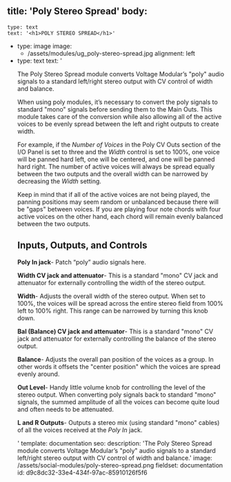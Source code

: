 title: 'Poly Stereo Spread'
body:
  -
    type: text
    text: '<h1>POLY STEREO SPREAD</h1>'
  -
    type: image
    image:
      - /assets/modules/ug_poly-stereo-spread.jpg
    alignment: left
  -
    type: text
    text: '<p>The Poly Stereo Spread module converts Voltage Modular’s "poly" audio signals to a standard left/right stereo output with CV control of width and balance.&nbsp;</p><p>When using poly modules, it’s necessary to convert the poly signals to standard "mono" signals before sending them to the Main Outs. This module takes care of the conversion while also allowing all of the active voices to be evenly spread between the left and right outputs to create width.</p><p>For example, if the <em>Number of Voices</em> in the Poly CV Outs section of the I/O Panel is set to three and the <em>Width</em> control is set to 100%, one voice will be panned hard left, one will be centered, and one will be panned hard right. The number of active voices will always be spread equally between the two outputs and the overall width can be narrowed by decreasing the <em>Width</em> setting.&nbsp;</p><p>Keep in mind that if all of the active voices are not being played, the panning positions may seem random or unbalanced because there will be "gaps" between voices. If you are playing four note chords with four active voices on the other hand, each chord will remain evenly balanced between the two outputs.&nbsp;</p><h2><strong>Inputs, Outputs, and Controls</strong></h2><p><strong>Poly In jack</strong>- Patch “poly” audio signals here.</p><p><strong>Width CV jack and attenuator</strong>- This is a standard "mono" CV jack and attenuator for externally controlling the width of the stereo output.</p><p><strong>Width</strong>- Adjusts the overall width of the stereo output. When set to 100%, the voices will be spread across the entire stereo field from 100% left to 100% right. This range can be narrowed by turning this knob down.</p><p><strong>Bal (Balance) CV jack and attenuator</strong>- This is a standard "mono" CV jack and attenuator for externally controlling the balance of the stereo output.</p><p><strong>Balance</strong>- Adjusts the overall pan position of the voices as a group. In other words it offsets the "center position" which the voices are spread evenly around.</p><p><strong>Out Level</strong>- Handy little volume knob for controlling the level of the stereo output. When converting poly signals back to standard "mono" signals, the summed amplitude of all the voices can become quite loud and often needs to be attenuated.<strong><br></strong></p><p><strong>L and R Outputs</strong>- Outputs a stereo mix (using standard "mono" cables) of all the voices received at the <em>Poly In</em> jack.&nbsp;<strong><br></strong></p>'
template: documentation
seo:
  description: 'The Poly Stereo Spread module converts Voltage Modular’s "poly" audio signals to a standard left/right stereo output with CV control of width and balance.'
  image: /assets/social-modules/poly-stereo-spread.png
fieldset: documentation
id: d9c8dc32-33e4-434f-97ac-85910126f5f6
